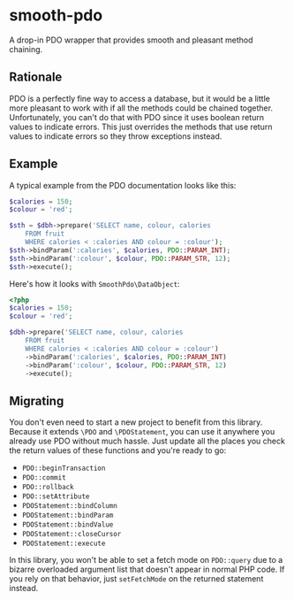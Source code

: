 # smooth-pdo
A drop-in PDO wrapper that provides smooth and pleasant method chaining.

## Rationale
PDO is a perfectly fine way to access a database, but it would be a little more pleasant to work with if all the methods could be chained together.
Unfortunately, you can't do that with PDO since it uses boolean return values to indicate errors.
This just overrides the methods that use return values to indicate errors so they throw exceptions instead.

## Example
A typical example from the PDO documentation looks like this:
```php
$calories = 150;
$colour = 'red';

$sth = $dbh->prepare('SELECT name, colour, calories
    FROM fruit
    WHERE calories < :calories AND colour = :colour');
$sth->bindParam(':calories', $calories, PDO::PARAM_INT);
$sth->bindParam(':colour', $colour, PDO::PARAM_STR, 12);
$sth->execute();
```

Here's how it looks with `SmoothPdo\DataObject`:
```php
<?php
$calories = 150;
$colour = 'red';

$dbh->prepare('SELECT name, colour, calories
    FROM fruit
    WHERE calories < :calories AND colour = :colour')
    ->bindParam(':calories', $calories, PDO::PARAM_INT)
    ->bindParam(':colour', $colour, PDO::PARAM_STR, 12)
    ->execute();
```

## Migrating
You don't even need to start a new project to benefit from this library.
Because it extends `\PDO` and `\PDOStatement`, you can use it anywhere you already use PDO without much hassle.
Just update all the places you check the return values of these functions and you're ready to go:
* `PDO::beginTransaction`
* `PDO::commit`
* `PDO::rollback`
* `PDO::setAttribute`
* `PDOStatement::bindColumn`
* `PDOStatement::bindParam`
* `PDOStatement::bindValue`
* `PDOStatement::closeCursor`
* `PDOStatement::execute`

In this library, you won't be able to set a fetch mode on `PDO::query` due to a bizarre overloaded argument list that doesn't appear in normal PHP code.
If you rely on that behavior, just `setFetchMode` on the returned statement instead.
